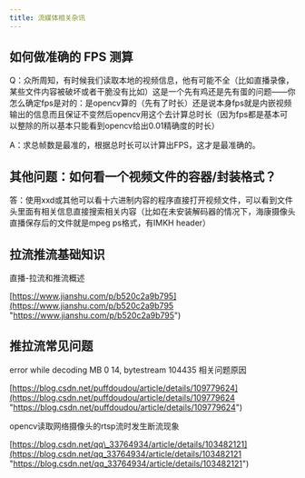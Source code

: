 ```yaml
---
title: 流媒体相关杂讯
---
```


## 如何做准确的 FPS 测算

Q：众所周知，有时候我们读取本地的视频信息，他有可能不全（比如直播录像，某些文件内容被破坏或者干脆没有比如）这是一个先有鸡还是先有蛋的问题——你怎么确定fps是对的：是opencv算的（先有了时长）还是说本身fps就是内嵌视频输出的信息而且保证不变然后opencv用这个去计算总时长（因为fps都是基本可以整除的所以基本只能看到opencv给出0.01精确度的时长）

A：求总帧数是最准的，根据总时长可以计算出FPS，这才是最准确的。

## 其他问题：如何看一个视频文件的容器/封装格式？  

答：使用xxd或其他可以看十六进制内容的程序直接打开视频文件，可以看到文件头里面有相关信息直接搜索相关内容（比如在未安装解码器的情况下，海康摄像头直播保存后的文件就是mpeg ps格式，有IMKH header）

## 拉流推流基础知识

直播-拉流和推流概述

[https://www.jianshu.com/p/b520c2a9b795](https://www.jianshu.com/p/b520c2a9b795 "https://www.jianshu.com/p/b520c2a9b795")

## 推拉流常见问题

error while decoding MB 0 14, bytestream 104435 相关问题原因

[https://blog.csdn.net/puffdoudou/article/details/109779624](https://blog.csdn.net/puffdoudou/article/details/109779624 "https://blog.csdn.net/puffdoudou/article/details/109779624")

opencv读取网络摄像头的rtsp流时发生断流现象

[https://blog.csdn.net/qq\_33764934/article/details/103482121](https://blog.csdn.net/qq_33764934/article/details/103482121 "https://blog.csdn.net/qq_33764934/article/details/103482121")
